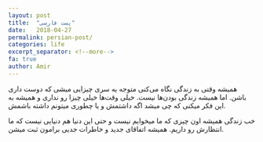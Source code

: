 ```yaml
---
layout: post
title:  "پست فارسی"
date:   2018-04-27
permalink: persian-post/
categories: life
excerpt_separator: <!--more-->
fa: true
author: Amir
---
```



همیشه وقتی به زندگی نگاه می‌کنی متوجه یه سری چیزایی میشی که دوست داری باشن. اما همیشه زندگی بودن‌ها نیست. خیلی وقت‌ها خیلی چیزا رو نداری و همیشه به این فکر میکنی که چی میشد اگه داشتمش و یا چطوری میتونم داشته باشمش.

<!--more-->

خب زندگی همیشه اون چیزی که ما میخوایم نیست و حتی این دنیا هم دنیایی نیست که ما انتظارش رو داریم. همیشه اتفاقای جدید و خاطرات جدیی برامون ثبت میشن.